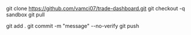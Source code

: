 git clone https://github.com/vamci07/trade-dashboard.git
git checkout -q sandbox
git pull

git add .
git commit -m "message" --no-verify
git push
